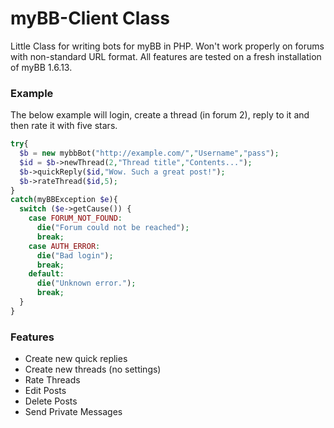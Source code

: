 myBB-Client Class
================

Little Class for writing bots for myBB in PHP. Won't work properly on forums with non-standard URL format. All features are tested on a fresh installation of myBB 1.6.13.

### Example
The below example will login, create a thread (in forum 2), reply to it and then rate it with five stars.
```php
try{
  $b = new mybbBot("http://example.com/","Username","pass");
  $id = $b->newThread(2,"Thread title","Contents...");
  $b->quickReply($id,"Wow. Such a great post!");
  $b->rateThread($id,5);
}
catch(myBBException $e){
  switch ($e->getCause()) {
    case FORUM_NOT_FOUND:
      die("Forum could not be reached");
      break;
    case AUTH_ERROR:
      die("Bad login");
      break;
    default:
      die("Unknown error.");
      break;
  }
}
```

### Features
- Create new quick replies
- Create new threads (no settings)
- Rate Threads
- Edit Posts
- Delete Posts
- Send Private Messages
